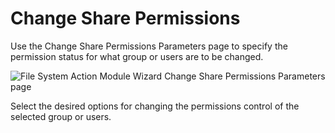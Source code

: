 # Change Share Permissions

Use the Change Share Permissions Parameters page to specify the permission status for what group or users are to be changed.

![File System Action Module Wizard Change Share Permissions Parameters page](/img/product_docs/accessanalyzer/enterpriseauditor/admin/action/filesystem/parameters/changesharepermissions.webp)

Select the desired options for changing the permissions control of the selected group or users.
